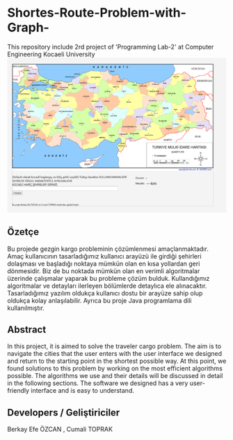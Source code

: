 # Shortes-Route-Problem-with-Graph-
This repository include 2rd project of 'Programming Lab-2' at Computer Engineering Kocaeli University
![Test Image 1](demo.png)
## Özetçe 
Bu projede gezgin kargo probleminin çözümlenmesi amaçlanmaktadır. Amaç kullanıcının tasarladığımız kullanıcı arayüzü ile girdiği şehirleri dolaşması ve başladığı noktaya mümkün olan en kısa yollardan geri dönmesidir. Biz de bu noktada mümkün olan en verimli algoritmalar üzerinde çalışmalar yaparak bu probleme çözüm bulduk. Kullandığımız algoritmalar ve detayları ilerleyen bölümlerde detaylıca ele alınacaktır. Tasarladığımız yazılım oldukça kullanıcı dostu bir arayüze sahip olup oldukça kolay anlaşılabilir. Ayrıca bu proje Java programlama dili kullanılmıştır.

## Abstract
In this project, it is aimed to solve the traveler cargo problem. The aim is to navigate the cities that the user enters with the user interface we designed and return to the starting point in the shortest possible way. At this point, we found solutions to this problem by working on the most efficient algorithms possible. The algorithms we use and their details will be discussed in detail in the following sections. The software we designed has a very user-friendly interface and is easy to understand.

## Developers / Geliştiriciler
Berkay Efe ÖZCAN , Cumali TOPRAK
